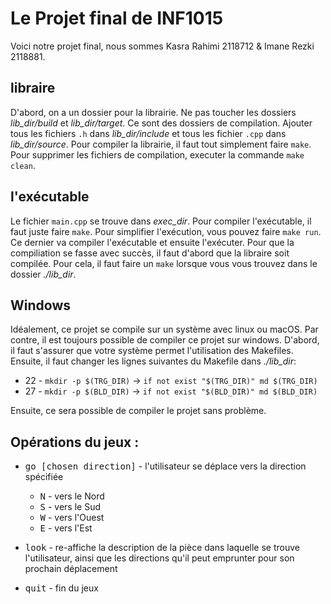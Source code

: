 # Le Projet final de INF1015
Voici notre projet final, nous sommes Kasra Rahimi 2118712 & Imane Rezki 2118881.

## libraire
D'abord, on a un dossier pour la librairie. Ne pas toucher les dossiers *lib_dir/build* et *lib_dir/target*. Ce sont des dossiers de compilation. Ajouter tous les fichiers ``.h`` dans *lib_dir/include* et tous les fichier ``.cpp`` dans *lib_dir/source*. Pour compiler la librairie, il faut tout simplement faire ``make``. Pour supprimer les fichiers de compilation, executer la commande ``make clean``.

## l'exécutable
Le fichier ``main.cpp`` se trouve dans *exec_dir*. Pour compiler l'exécutable, il faut juste faire ``make``. Pour simplifier l'exécution, vous pouvez faire ``make run``. Ce dernier va compiler l'exécutable et ensuite l'exécuter. Pour que la compiliation se fasse avec succès, il faut d'abord que la libraire soit compilée. Pour cela, il faut faire un ``make`` lorsque vous vous trouvez dans le dossier *./lib_dir*.

## Windows
Idéalement, ce projet se compile sur un système avec linux ou macOS. Par contre, il est toujours possible de compiler ce projet sur windows. D'abord, il faut s'assurer que votre système permet l'utilisation des Makefiles. Ensuite, il faut changer les lignes suivantes du Makefile dans *./lib_dir*:
* 22 - ``mkdir -p $(TRG_DIR)`` -> ``if not exist "$(TRG_DIR)" md $(TRG_DIR)``
* 27 - ``mkdir -p $(BLD_DIR)`` -> ``if not exist "$(BLD_DIR)" md $(BLD_DIR)``

Ensuite, ce sera possible de compiler le projet sans problème.

## Opérations du jeux :
* <kbd>go [chosen direction]</kbd> -  l'utilisateur se déplace vers la direction spécifiée

  * <kbd>N</kbd> - vers le Nord
  * <kbd>S</kbd> - vers le Sud
  * <kbd>W</kbd> - vers l'Ouest
  * <kbd>E</kbd> - vers l'Est

* <kbd>look</kbd> - re-affiche la description de la pièce dans laquelle se trouve l'utilisateur, ainsi que les directions qu'il peut emprunter pour son prochain déplacement
* <kbd>quit</kbd> - fin du jeux